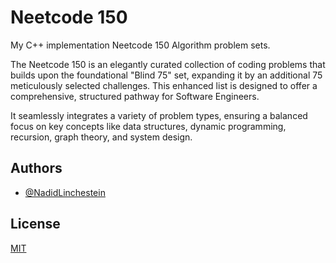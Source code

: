 # Neetcode 150

My C++ implementation Neetcode 150 Algorithm problem sets.

The Neetcode 150 is an elegantly curated collection of coding problems that builds upon the foundational "Blind 75" set, expanding it by an additional 75 meticulously selected challenges. This enhanced list is designed to offer a comprehensive, structured pathway for Software Engineers.

It seamlessly integrates a variety of problem types, ensuring a balanced focus on key concepts like data structures, dynamic programming, recursion, graph theory, and system design.

## Authors

- [@NadidLinchestein](https://github.com/NadidLinchestein)

## License

[MIT](https://choosealicense.com/licenses/mit/)
